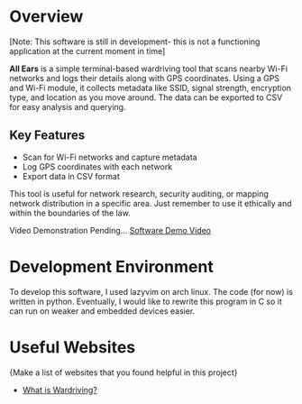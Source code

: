 # Overview

[Note: This software is still in development- this is not a functioning application at the current moment in time]

**All Ears** is a simple terminal-based wardriving tool that scans nearby Wi-Fi networks and logs their details along with GPS coordinates. Using a GPS and Wi-Fi module, it collects metadata like SSID, signal strength, encryption type, and location as you move around. The data can be exported to CSV for easy analysis and querying.

## Key Features

- Scan for Wi-Fi networks and capture metadata
- Log GPS coordinates with each network
- Export data in CSV format

This tool is useful for network research, security auditing, or mapping network distribution in a specific area. Just remember to use it ethically and within the boundaries of the law.

Video Demonstration Pending...
[Software Demo Video](http://youtube.link.goes.here)

# Development Environment

To develop this software, I used lazyvim on arch linux. The code (for now) is written in python.
Eventually, I would like to rewrite this program in C so it can run on weaker and embedded devices easier.

# Useful Websites

{Make a list of websites that you found helpful in this project}
- [What is Wardriving?](https://en.wikipedia.org/wiki/Wardriving)
